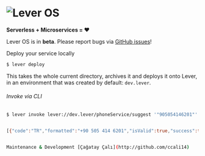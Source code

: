 ![Lever OS](https://raw.githubusercontent.com/leveros/leveros/master/doc/images/leveros-logo-full-white-bg-v0.2.png "Lever OS")
======================================================================

**Serverless + Microservices = ♥**

Lever OS is in **beta**. Please report bugs via [GitHub issues](https://github.com/leveros/leveros/issues)!

Deploy your service locally

```bash
$ lever deploy
```

This takes the whole current directory, archives it and deploys it onto Lever, in an environment that was created by default: `dev.lever`.

###### Invoke via CLI

```bash
$ lever invoke lever://dev.lever/phoneService/suggest '"905054146201"'


[{"code":"TR","formatted":"+90 505 414 6201","isValid":true,"success":true}]


Maintenance & Development [Çağatay Çalı](http://github.com/ccali14)
